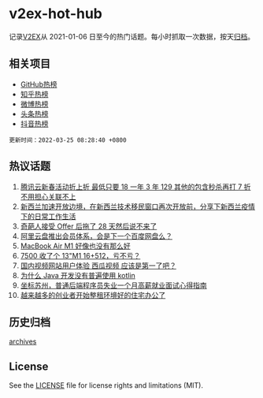 # v2ex-hot-hub

 记录[V2EX](https://www.v2ex.com/)从 2021-01-06 日至今的热门话题。每小时抓取一次数据，按天[归档](archives)。
 
 ## 相关项目

- [GitHub热榜](https://github.com/snaildev/github-hot-hub)
- [知乎热榜](https://github.com/snaildev/zhihu-hot-hub)
- [微博热榜](https://github.com/snaildev/weibo-hot-hub)
- [头条热榜](https://github.com/snaildev/toutiao-hot-hub)
- [抖音热榜](https://github.com/snaildev/douyin-hot-hub)


 `更新时间：2022-03-25 08:28:40 +0800`

## 热议话题

1. [腾讯云新春活动折上折 最低只要 18 一年 3 年 129 其他的包含秒杀再打 7 折 不用担心关联不上](https://www.v2ex.com/t/842601)
1. [新西兰加速开放边境，在新西兰技术移民窗口再次开放前，分享下新西兰疫情下的日常工作生活](https://www.v2ex.com/t/842543)
1. [奇葩人接受 Offer 后拖了 28 天然后说不来了](https://www.v2ex.com/t/842711)
1. [阿里云盘推出会员体系，会是下一个百度网盘么？](https://www.v2ex.com/t/842520)
1. [MacBook Air M1 好像也没有那么好](https://www.v2ex.com/t/842614)
1. [7500 收了个 13"M1 16+512，亏不亏？](https://www.v2ex.com/t/842509)
1. [国内视频网站用户体验 西瓜视频 应该是第一了吧？](https://www.v2ex.com/t/842528)
1. [为什么 Java 开发没有普遍使用 kotlin](https://www.v2ex.com/t/842611)
1. [坐标苏州，普通后端程序员失业一个月高薪就业面试心得指南](https://www.v2ex.com/t/842652)
1. [越来越多的创业者开始整租环境好的住宅办公了](https://www.v2ex.com/t/842596)

## 历史归档

[archives](archives)

## License

See the [LICENSE](LICENSE) file for license rights and limitations (MIT).
